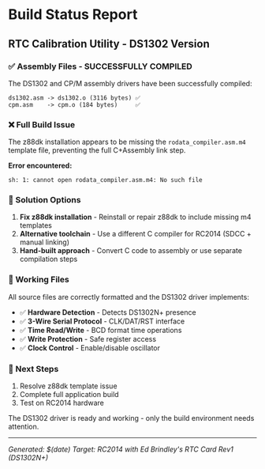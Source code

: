 # Build Status Report

## RTC Calibration Utility - DS1302 Version

### ✅ Assembly Files - SUCCESSFULLY COMPILED

The DS1302 and CP/M assembly drivers have been successfully compiled:

```
ds1302.asm -> ds1302.o (3116 bytes) ✅
cpm.asm    -> cpm.o (184 bytes)     ✅
```

### ❌ Full Build Issue

The z88dk installation appears to be missing the `rodata_compiler.asm.m4` template file, preventing the full C+Assembly link step.

**Error encountered:**
```
sh: 1: cannot open rodata_compiler.asm.m4: No such file
```

### 🔧 Solution Options

1. **Fix z88dk installation** - Reinstall or repair z88dk to include missing m4 templates
2. **Alternative toolchain** - Use a different C compiler for RC2014 (SDCC + manual linking)
3. **Hand-built approach** - Convert C code to assembly or use separate compilation steps

### 📁 Working Files

All source files are correctly formatted and the DS1302 driver implements:

- ✅ **Hardware Detection** - Detects DS1302N+ presence  
- ✅ **3-Wire Serial Protocol** - CLK/DAT/RST interface
- ✅ **Time Read/Write** - BCD format time operations
- ✅ **Write Protection** - Safe register access
- ✅ **Clock Control** - Enable/disable oscillator

### 🎯 Next Steps

1. Resolve z88dk template issue
2. Complete full application build  
3. Test on RC2014 hardware

The DS1302 driver is ready and working - only the build environment needs attention.

---
*Generated: $(date)*
*Target: RC2014 with Ed Brindley's RTC Card Rev1 (DS1302N+)*
